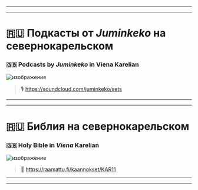 ***
***

# 🇷🇺 Подкасты от *Juminkeko* на севернокарельском
### 🇬🇧 Podcasts by _Juminkeko_ in Viena Karelian

![изображение](https://github.com/JustARyo/UralicsOfRussia/assets/31369233/92a24fee-c5e1-45b3-86dd-79f4a7e031f6)

> 🎙️ https://soundcloud.com/juminkeko/sets 

***
***

# 🇷🇺 Библия на севернокарельском
### 🇬🇧 Holy Bible in _Viena_ Karelian

![изображение](https://github.com/JustARyo/UralicsOfRussia/assets/31369233/2843c967-ef99-4e6c-afea-0509df67cd0f)

> 📖 https://raamattu.fi/kaannokset/KAR11

***
***
